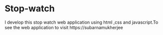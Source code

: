 # Stop-watch
I develop this stop watch web application using html ,css and javascript.To see the web application to visit https://subarnamukherjee
